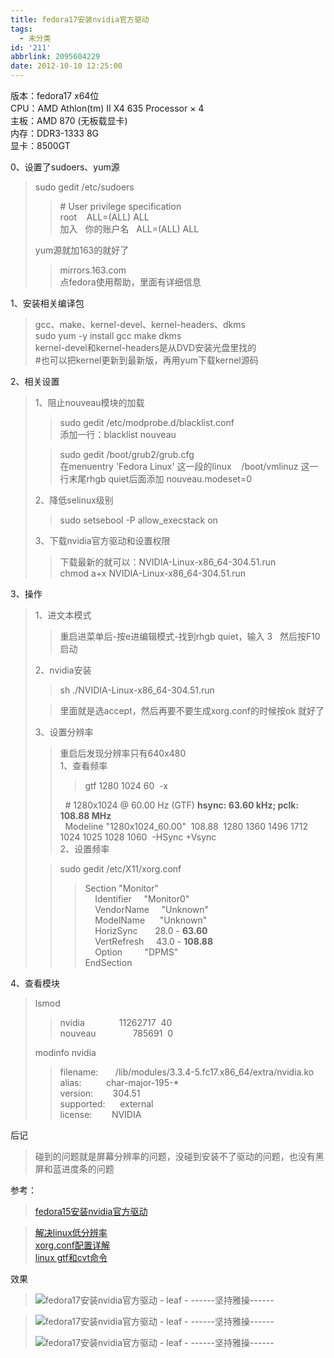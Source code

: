 ```yaml
---
title: fedora17安装nvidia官方驱动
tags:
  - 未分类
id: '211'
abbrlink: 2095604229
date: 2012-10-10 12:25:00
---
```


版本：fedora17 x64位  
CPU：AMD Athlon(tm) II X4 635 Processor × 4  
主板：AMD 870 (无板载显卡)  
内存：DDR3-1333 8G  
显卡：8500GT  
  
0、设置了sudoers、yum源  

> sudo gedit /etc/sudoers  
> 
> > \# User privilege specification  
> > root    ALL=(ALL) ALL  
> > 加入   你的账户名   ALL=(ALL) ALL  
> 
> yum源就加163的就好了  
> 
> > mirrors.163.com  
> > 点fedora使用帮助，里面有详细信息  
> 
>   

1、安装相关编译包  

> gcc、make、kernel-devel、kernel-headers、dkms  
> sudo yum -y install gcc make dkms  
> kernel-devel和kernel-headers是从DVD安装光盘里找的  
> #也可以把kernel更新到最新版，再用yum下载kernel源码  
>   

2、相关设置  

> 1、阻止nouveau模块的加载  
> 
> > sudo gedit /etc/modprobe.d/blacklist.conf  
> > 添加一行：blacklist nouveau  
> 
> > sudo gedit /boot/grub2/grub.cfg  
> > 在menuentry 'Fedora Linux' 这一段的linux    /boot/vmlinuz 这一行末尾rhgb quiet后面添加 nouveau.modeset=0  
> 
> 2、降低selinux级别  
> 
> > sudo setsebool -P allow\_execstack on  
> 
> 3、下载nvidia官方驱动和设置权限  
> 
> > 下载最新的就可以：NVIDIA-Linux-x86\_64-304.51.run  
> > chmod a+x NVIDIA-Linux-x86\_64-304.51.run  

  
3、操作  

> 1、进文本模式  
> 
> > 重启进菜单后-按e进编辑模式-找到rhgb quiet，输入 3   然后按F10启动  
> 
> 2、nvidia安装  
> 
> > sh ./NVIDIA-Linux-x86\_64-304.51.run
> 
> > 里面就是选accept，然后再要不要生成xorg.conf的时候按ok 就好了  
> 
> 3、设置分辨率  
> 
> > 重启后发现分辨率只有640x480  
> > 1、查看频率  
> > 
> > > gtf 1280 1024 60  -x  
> > 
> >   # 1280x1024 @ 60.00 Hz (GTF) **hsync: 63.60 kHz; pclk: 108.88 MHz**  
> >   Modeline "1280x1024\_60.00"  108.88  1280 1360 1496 1712  1024 1025 1028 1060  -HSync +Vsync  
> > 2、设置频率  
> 
> > sudo gedit /etc/X11/xorg.conf  
> > 
> > > Section "Monitor"  
> > >     Identifier     "Monitor0"  
> > >     VendorName     "Unknown"  
> > >     ModelName      "Unknown"  
> > >     HorizSync       28.0 - **63.60**  
> > >     VertRefresh     43.0 - **108.88**  
> > >     Option         "DPMS"  
> > > EndSection  

  
4、查看模块  

> lsmod  
> 
> > nvidia              11262717  40  
> > nouveau               785691  0  
> 
> modinfo nvidia  
> 
> > filename:       /lib/modules/3.3.4-5.fc17.x86\_64/extra/nvidia.ko  
> > alias:          char-major-195-\*  
> > version:        304.51  
> > supported:      external  
> > license:        NVIDIA

  
后记  

> 碰到的问题就是屏幕分辨率的问题，没碰到安装不了驱动的问题，也没有黑屏和蓝进度条的问题  

> >   

参考：  

> [fedora15安装nvidia官方驱动](http://www.2cto.com/os/201109/104395.html)

> [解决linux低分辨率](http://www.xufangxi.cn/Linux/11.html)  
> [xorg.conf配置详解](http://www.cnblogs.com/ZJoy/archive/2011/03/15/1984938.html)  
> [linux gtf和cvt命令](http://hi.baidu.com/cxkipq/item/99a2229216b58736336eebc2)  

> >   

效果  

> ![fedora17安装nvidia官方驱动 - leaf - ------坚持雅操------](http://img4.ph.126.net/DvYtJ6ZJGYgSLMun86veQg==/6598258338725711534.jpg "fedora17安装nvidia官方驱动 - leaf - ------坚持雅操------")

> ![fedora17安装nvidia官方驱动 - leaf - ------坚持雅操------](http://img7.ph.126.net/B1auivZnvejbCt67buGBDQ==/6597256683634379457.jpg "fedora17安装nvidia官方驱动 - leaf - ------坚持雅操------")
> 
> ![fedora17安装nvidia官方驱动 - leaf - ------坚持雅操------](http://img5.ph.126.net/74zwresWU4eSY0k7iIXNOA==/2682175053093706855.jpg "fedora17安装nvidia官方驱动 - leaf - ------坚持雅操------")
> 
>